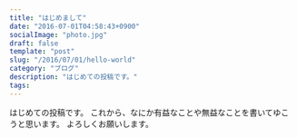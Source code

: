 ```yaml
---
title: "はじめまして"
date: "2016-07-01T04:58:43+0900"
socialImage: "photo.jpg"
draft: false
template: "post"
slug: "/2016/07/01/hello-world"
category: "ブログ"
description: "はじめての投稿です。"
tags:
---
```


はじめての投稿です。
これから、なにか有益なことや無益なことを書いてゆこうと思います。
よろしくお願いします。
